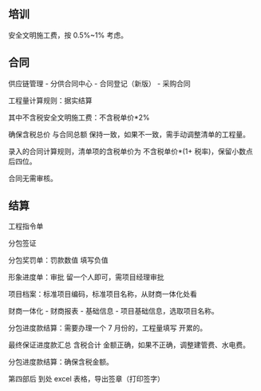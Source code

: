 ## 培训

安全文明施工费，按 0.5%~1% 考虑。

## 合同

供应链管理 - 分供合同中心 - 合同登记（新版） - 采购合同

工程量计算规则：据实结算

其中不含税安全文明施工费：不含税单价*2%

确保含税总价 与合同总额 保持一致，如果不一致，需手动调整清单的工程量。

录入的合同计算规则，清单项的含税单价为 不含税单价*(1+ 税率)，保留小数点后四位。

合同无需审核。

## 结算

工程指令单

分包签证

分包奖罚单：罚款数值 填写负值

形象进度单：审批 留一个人即可，需项目经理审批

项目档案：标准项目编码，标准项目名称，从财商一体化处看

财商一体化 - 财商报表 - 基础信息 - 项目基础信息，选取项目名称。

分包进度款结算：需要办理一个 7 月份的，工程量填写 开累的。

最终保证进度款汇总 含税合计 金额正确，如果不正确，调整建管费、水电费。

分包进度款结算：确保含税金额。

第四部后 到处 excel 表格，导出签章（打印签字）
